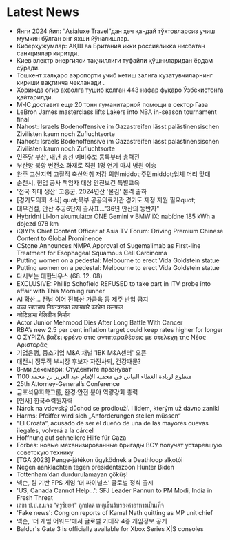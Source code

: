 # Latest News
-  Янги 2024 йил: “Asialuxe Travel”дан ҳеч қандай тўхтовларсиз учиш мумкин бўлган энг яхши йўналишлар.
-  Киберҳужумлар: АҚШ ва Британия икки россияликка нисбатан санкциялар киритди.
-  Киев электр энергияси тақчиллиги туфайли қўшниларидан ёрдам сўради.
-  Тошкент халқаро аэропорти учиб кетиш залига кузатувчиларнинг кириши вақтинча чекланади .
-  Хорижда оғир аҳволга тушиб қолган 443 нафар фуқаро Ўзбекистонга қайтарилди.
-  МЧС доставит еще 20 тонн гуманитарной помощи в сектор Газа
-  LeBron James masterclass lifts Lakers into NBA in-season tournament final
-  Nahost: Israels Bodenoffensive im Gazastreifen lässt palästinensischen Zivilisten kaum noch Zufluchtsorte
-  Nahost: Israels Bodenoffensive im Gazastreifen lässt palästinensischen Zivilisten kaum noch Zufluchtsorte
-  민주당 부산, 내년 총선 예비후보 등록부터 총력전
-  부산항 북항 변전소 화재로 직원 1명 연기 마셔 병원 이송
-  완주 고산지역 고질적 축산악취 저감 의원middot;주민middot;업체 머리 맞대
-  순천시, 현업 공사 책임자 대상 안전보건 특별교육
-  '전국 최대 생산' 고흥군, 2024년산 '물김' 본격 출하
-  [경기도의회 소식] quot;북부 공공의료기관 경기도 재정 지원 필요quot;
-  대우건설, 안산 주공6단지 출사표…"36년 안산의 동반자"
-  Hybridní Li-Ion akumulátor ONE Gemini v BMW iX: nabídne 185 kWh a dojezd 978 km
-  iQIYI's Chief Content Officer at Asia TV Forum: Driving Premium Chinese Content to Global Prominence
-  CStone Announces NMPA Approval of Sugemalimab as First-line Treatment for Esophageal Squamous Cell Carcinoma
-  Putting women on a pedestal: Melbourne to erect Vida Goldstein statue
-  Putting women on a pedestal: Melbourne to erect Vida Goldstein statue
-  다시보는 대한늬우스 (68. 12. 08)
-  EXCLUSIVE: Phillip Schofield REFUSED to take part in ITV probe into affair with This Morning runner
-  AI 확산… 전남 이어 전북산 가금육 등 제주 반입 금지
-  उच्च रक्तचाप नियन्त्रणका उपायबारे काभ्रेमा छलफल
-  कोटिलामा बेलिब्रीज निर्माण
-  Actor Junior Mehmood Dies After Long Battle With Cancer
-  RBA’s new 2.5 per cent inflation target could keep rates higher for longer
-  Ο ΣΥΡΙΖΑ βάζει φρένο στις αντιπαραθέσεις με στελέχη της Νέας Αριστεράς
-  기업은행, 중소기업 M&A 채널 'IBK M&A센터' 오픈
-  대전시 정무직 부시장 후보자 자진사퇴, 건강때문?
-  8-ми декември: Студентите празнуват
-  1100 متطوع لزيادة الغطاء النباتي في محمية الإمام عبد العزيز بن محمد
-  25th Attorney-General’s Conference
-  금호석유화학그룹, 환경·안전 분야 역량강화 총력
-  [인사] 한국수력원자력
-  Nárok na vdovský důchod se prodlouží. I lidem, kterým už dávno zanikl
-  Harms: Pfeiffer wird sich „Anforderungen stellen müssen“
-  “El Croata”, acusado de ser el dueño de una de las mayores cuevas ilegales, volverá a la cárcel
-  Hoffnung auf schnellere Hilfe für Gaza
-  Forbes: новые механизированные бригады ВСУ получат устаревшую советскую технику
-  [TGA 2023] Penge-játékon ügyködnek a Deathloop alkotói
-  Negen aanklachten tegen presidentszoon Hunter Biden
-  Tottenham'dan durdurulamayan çöküş!
-  넥슨, 팀 기반 FPS 게임 ‘더 파이널스’ 글로벌 정식 출시
-  'US, Canada Cannot Help...': SFJ Leader Pannun to PM Modi, India in Fresh Threat
-  เลขา ป.ป.ช.แจง "ครูชัยยศ" ถูกปลด เหตุเซ็นรับรองค่าอาหารเป็นเท็จ
-  'Fake news': Cong on reports of Kamal Nath quitting as MP unit chief
-  넥슨, '더 게임 어워드'에서 글로벌 기대작 4종 게임정보 공개
-  Baldur's Gate 3 is officially available for Xbox Series X|S consoles
